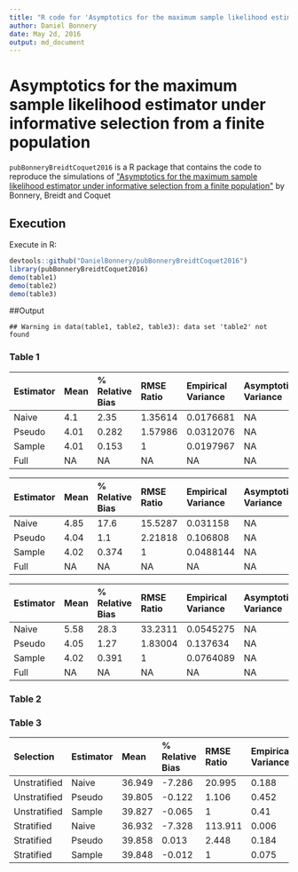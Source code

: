```yaml
---
title: "R code for 'Asymptotics for the maximum sample likelihood estimator under informative selection from a finite population'"
author: Daniel Bonnery
date: May 2d, 2016
output: md_document
---
```



# Asymptotics for the maximum sample likelihood estimator under informative selection from a finite population

`pubBonneryBreidtCoquet2016` is a R package that contains the code to reproduce the simulations of ["Asymptotics for the maximum sample likelihood estimator under informative selection from a finite population"](http://www.e-publications.org/ims/submission/BEJ/user/submissionFile/23537?confirm=3b2ff5b3) by Bonnery, Breidt and Coquet

## Execution
Execute in R:

```r
devtools::github("DanielBonnery/pubBonneryBreidtCoquet2016")
library(pubBonneryBreidtCoquet2016)
demo(table1)
demo(table2)
demo(table3)
```

##Output



```
## Warning in data(table1, table2, table3): data set 'table2' not found
```
                                                                                                
### Table 1


|Estimator |Mean |% Relative Bias |RMSE Ratio |Empirical Variance |Asymptotic Variance |
|:---------|:----|:---------------|:----------|:------------------|:-------------------|
|Naive     |4.1  |2.35            |1.35614    |0.0176681          |NA                  |
|Pseudo    |4.01 |0.282           |1.57986    |0.0312076          |NA                  |
|Sample    |4.01 |0.153           |1          |0.0197967          |NA                  |
|Full      |NA   |NA              |NA         |NA                 |NA                  |



|Estimator |Mean |% Relative Bias |RMSE Ratio |Empirical Variance |Asymptotic Variance |
|:---------|:----|:---------------|:----------|:------------------|:-------------------|
|Naive     |4.85 |17.6            |15.5287    |0.031158           |NA                  |
|Pseudo    |4.04 |1.1             |2.21818    |0.106808           |NA                  |
|Sample    |4.02 |0.374           |1          |0.0488144          |NA                  |
|Full      |NA   |NA              |NA         |NA                 |NA                  |



|Estimator |Mean |% Relative Bias |RMSE Ratio |Empirical Variance |Asymptotic Variance |
|:---------|:----|:---------------|:----------|:------------------|:-------------------|
|Naive     |5.58 |28.3            |33.2311    |0.0545275          |NA                  |
|Pseudo    |4.05 |1.27            |1.83004    |0.137634           |NA                  |
|Sample    |4.02 |0.391           |1          |0.0764089          |NA                  |
|Full      |NA   |NA              |NA         |NA                 |NA                  |

### Table 2




### Table 3


|Selection    |Estimator |Mean   |% Relative Bias |RMSE Ratio |Empirical Variance |Average Estimated Variance |Variance Ratio |
|:------------|:---------|:------|:---------------|:----------|:------------------|:--------------------------|:--------------|
|Unstratified |Naive     |36.949 |-7.286          |20.995     |0.188              |0.186                      |0.989          |
|Unstratified |Pseudo    |39.805 |-0.122          |1.106      |0.452              |0.419                      |0.926          |
|Unstratified |Sample    |39.827 |-0.065          |1          |0.41               |0.388                      |0.945          |
|Stratified   |Naive     |36.932 |-7.328          |113.911    |0.006              |0.188                      |30.271         |
|Stratified   |Pseudo    |39.858 |0.013           |2.448      |0.184              |0.169                      |0.923          |
|Stratified   |Sample    |39.848 |-0.012          |1          |0.075              |0.066                      |0.886          |
